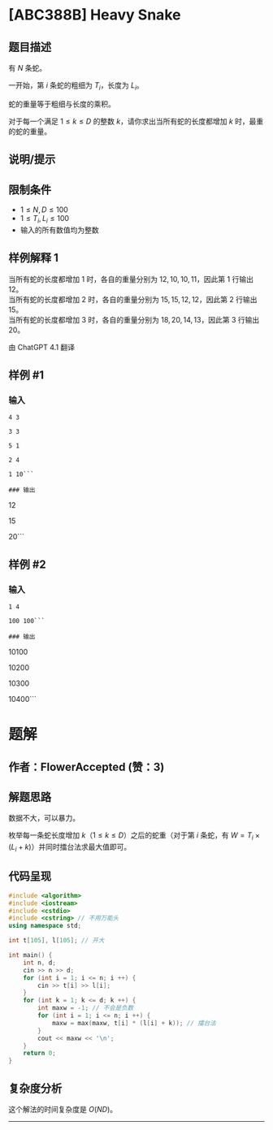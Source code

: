 # [ABC388B] Heavy Snake

## 题目描述

有 $N$ 条蛇。

一开始，第 $i$ 条蛇的粗细为 $T_i$，长度为 $L_i$。

蛇的重量等于粗细与长度的乘积。

对于每一个满足 $1 \leq k \leq D$ 的整数 $k$，请你求出当所有蛇的长度都增加 $k$ 时，最重的蛇的重量。

## 说明/提示

## 限制条件

- $1 \leq N, D \leq 100$
- $1 \leq T_i, L_i \leq 100$
- 输入的所有数值均为整数

## 样例解释 1

当所有蛇的长度都增加 $1$ 时，各自的重量分别为 $12, 10, 10, 11$，因此第 $1$ 行输出 $12$。  
当所有蛇的长度都增加 $2$ 时，各自的重量分别为 $15, 15, 12, 12$，因此第 $2$ 行输出 $15$。  
当所有蛇的长度都增加 $3$ 时，各自的重量分别为 $18, 20, 14, 13$，因此第 $3$ 行输出 $20$。

由 ChatGPT 4.1 翻译

## 样例 #1

### 输入

```
4 3
3 3
5 1
2 4
1 10```

### 输出

```
12
15
20```

## 样例 #2

### 输入

```
1 4
100 100```

### 输出

```
10100
10200
10300
10400```

# 题解

## 作者：FlowerAccepted (赞：3)

## 解题思路

数据不大，可以暴力。

枚举每一条蛇长度增加 $k$（$1 \le k \le D$）之后的蛇重（对于第 $i$ 条蛇，有 $W = T_i \times (L_i + k)$）并同时擂台法求最大值即可。

## 代码呈现

```cpp
#include <algorithm>
#include <iostream>
#include <cstdio>
#include <cstring> // 不用万能头
using namespace std;

int t[105], l[105]; // 开大

int main() {
    int n, d;
    cin >> n >> d;
    for (int i = 1; i <= n; i ++) {
        cin >> t[i] >> l[i];
    }
    for (int k = 1; k <= d; k ++) {
        int maxw = -1; // 不会是负数
        for (int i = 1; i <= n; i ++) {
            maxw = max(maxw, t[i] * (l[i] + k)); // 擂台法
        }
        cout << maxw << '\n';
    }
    return 0;
}

```

## 复杂度分析

这个解法的时间复杂度是 $O(ND)$。

---

